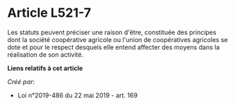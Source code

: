 # Article L521-7

Les statuts peuvent préciser une raison d'être, constituée des principes dont la société coopérative agricole ou l'union de
coopératives agricoles se dote et pour le respect desquels elle entend affecter des moyens dans la réalisation de son
activité.

**Liens relatifs à cet article**

_Créé par_:

  - Loi n°2019-486 du 22 mai 2019 - art. 169
